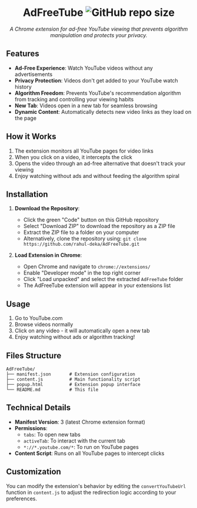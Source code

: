 <div align="center">

# AdFreeTube ![GitHub repo size](https://img.shields.io/github/repo-size/rahul-deka/AdFreeTube?label=size)

<em>A Chrome extension for ad-free YouTube viewing that prevents algorithm manipulation and protects your privacy.</em>

</div>

## Features

- **Ad-Free Experience**: Watch YouTube videos without any advertisements
- **Privacy Protection**: Videos don't get added to your YouTube watch history
- **Algorithm Freedom**: Prevents YouTube's recommendation algorithm from tracking and controlling your viewing habits
- **New Tab**: Videos open in a new tab for seamless browsing
- **Dynamic Content**: Automatically detects new video links as they load on the page

## How it Works

1. The extension monitors all YouTube pages for video links
2. When you click on a video, it intercepts the click
3. Opens the video through an ad-free alternative that doesn't track your viewing
4. Enjoy watching without ads and without feeding the algorithm spiral

## Installation

1. **Download the Repository**:
   - Click the green "Code" button on this GitHub repository
   - Select "Download ZIP" to download the repository as a ZIP file
   - Extract the ZIP file to a folder on your computer
   - Alternatively, clone the repository using: `git clone https://github.com/rahul-deka/AdFreeTube.git`

2. **Load Extension in Chrome**:
   - Open Chrome and navigate to `chrome://extensions/`
   - Enable "Developer mode" in the top right corner
   - Click "Load unpacked" and select the extracted `AdFreeTube` folder
   - The AdFreeTube extension will appear in your extensions list

## Usage

1. Go to YouTube.com
2. Browse videos normally
3. Click on any video - it will automatically open a new tab
4. Enjoy watching without ads or algorithm tracking!

## Files Structure

```
AdFreeTube/
├── manifest.json       # Extension configuration
├── content.js          # Main functionality script
├── popup.html          # Extension popup interface
└── README.md           # This file
```

## Technical Details

- **Manifest Version**: 3 (latest Chrome extension format)
- **Permissions**: 
  - `tabs`: To open new tabs
  - `activeTab`: To interact with the current tab
  - `*://*.youtube.com/*`: To run on YouTube pages
- **Content Script**: Runs on all YouTube pages to intercept clicks

## Customization

You can modify the extension's behavior by editing the `convertYouTubeUrl` function in `content.js` to adjust the redirection logic according to your preferences.